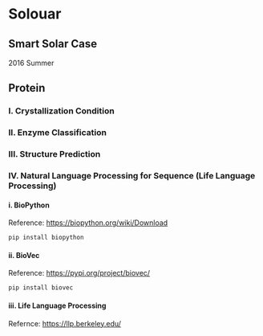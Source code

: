# Solouar
## Smart Solar Case
2016 Summer

## Protein
### I. Crystallization Condition

### II. Enzyme Classification

### III. Structure Prediction

### IV. Natural Language Processing for Sequence (Life Language Processing)
#### i. BioPython
Reference: https://biopython.org/wiki/Download
```
pip install biopython
```
#### ii. BioVec
Reference: https://pypi.org/project/biovec/
```
pip install biovec
```
#### iii. Life Language Processing
Refernce: https://llp.berkeley.edu/
